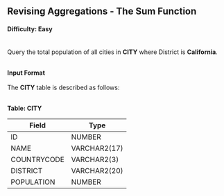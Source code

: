 ## Revising Aggregations - The Sum Function

#### Difficulty: Easy

</br>Query the total population of all cities in **CITY** where District is **California**.

<br>**Input Format**<br>
<br>The **CITY** table is described as follows:
<br><br>

**Table: CITY**

| Field       | Type         |
| ----------- | ------------ |
| ID          | NUMBER       |
| NAME        | VARCHAR2(17) |
| COUNTRYCODE | VARCHAR2(3)  |
| DISTRICT    | VARCHAR2(20) |
| POPULATION  | NUMBER       |
